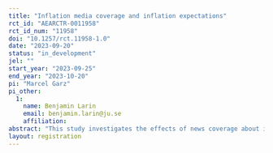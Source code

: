 ```yaml
---
title: "Inflation media coverage and inflation expectations"
rct_id: "AEARCTR-0011958"
rct_id_num: "11958"
doi: "10.1257/rct.11958-1.0"
date: "2023-09-20"
status: "in_development"
jel: ""
start_year: "2023-09-25"
end_year: "2023-10-20"
pi: "Marcel Garz"
pi_other:
  1:
    name: Benjamin Larin
    email: benjamin.larin@ju.se
    affiliation: 
abstract: "This study investigates the effects of news coverage about inflation on consumers’ inflation expectations in 30 European countries between 2017 and 2023. Specifically, we use a randomized controlled trial to test whether sensational headlines (i.e., those mentioning that inflation or prices have reached a milestone, broken some historical record, or surpassed some round-number threshold) are more likely to i) attract consumers' attention and ii) lead consumers to expect increasing inflation."
layout: registration
---
```


